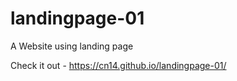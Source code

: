 # landingpage-01
A Website using landing page

Check it out -  https://cn14.github.io/landingpage-01/
